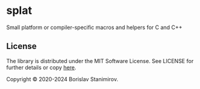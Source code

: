 # splat

Small platform or compiler-specific macros and helpers for C and C++

## License

The library is distributed under the MIT Software License. See LICENSE for further details or copy [here](http://opensource.org/licenses/MIT).

Copyright &copy; 2020-2024 Borislav Stanimirov.
